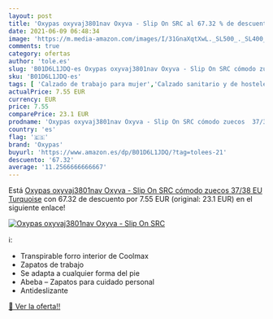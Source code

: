 ```yaml
---
layout: post
title: 'Oxypas oxyvaj3801nav Oxyva - Slip On SRC al 67.32 % de descuento'
date: 2021-06-09 06:48:34
image: 'https://m.media-amazon.com/images/I/31GnaXqtXwL._SL500_._SL400_.jpg'
comments: true
category: ofertas
author: 'tole.es'
slug: 'B01D6L1JDQ-es Oxypas oxyvaj3801nav Oxyva - Slip On SRC cómodo zuecos...'
sku: 'B01D6L1JDQ-es'
tags: [ 'Calzado de trabajo para mujer','Calzado sanitario y de hostelería para mujer','Zapatos','Zapatos para mujer','Zapatos y complementos','Zuecos sanitarios y de hostelería para mujer','oxypas','zuecos', ]
actualPrice: 7.55 EUR
currency: EUR
price: 7.55
comparePrice: 23.1 EUR
prodname: 'Oxypas oxyvaj3801nav Oxyva - Slip On SRC cómodo zuecos  37/38 EU  Turquoise'
country: 'es'
flag: '🇪🇸'
brand: 'Oxypas'
buyurl: 'https://www.amazon.es/dp/B01D6L1JDQ/?tag=tolees-21'
descuento: '67.32'
average: '11.2566666666667'
---
```


Está [Oxypas oxyvaj3801nav Oxyva - Slip On SRC cómodo zuecos  37/38 EU  Turquoise](https://www.amazon.es/dp/B01D6L1JDQ/?tag=tolees-21) con 67.32 de descuento por 7.55 EUR (original: 23.1 EUR) en el siguiente enlace!

[![Oxypas oxyvaj3801nav Oxyva - Slip On SRC](https://m.media-amazon.com/images/I/31GnaXqtXwL._SL500_._SL400_.jpg)](https://www.amazon.es/dp/B01D6L1JDQ/?tag=tolees-21)

ℹ️:

- Transpirable forro interior de Coolmax
- Zapatos de trabajo
- Se adapta a cualquier forma del pie
- Abeba – Zapatos para cuidado personal
- Antideslizante

[🛒 Ver la oferta!!](https://www.amazon.es/dp/B01D6L1JDQ/?tag=tolees-21)
